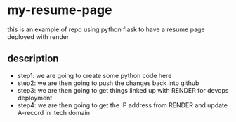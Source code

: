 # my-resume-page
this is an example of repo using python flask to have a resume page deployed with render


## description
- step1: we are going to create some python code here
- step2: we are then going to push the changes back into github
- step3: we are then going to get things linked up with RENDER for devops deployment
- step4: we are then going to get the IP address from RENDER and update A-record in .tech domain
